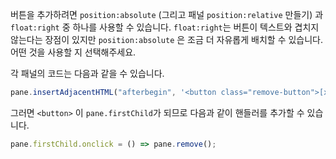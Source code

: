 
버튼을 추가하려면 `position:absolute` (그리고 패널 `position:relative` 만들기) 과 `float:right` 중 하나를 사용할 수 있습니다. `float:right`는 버튼이 텍스트와 겹치지 않는다는 장점이 있지만 `position:absolute` 은 조금 더 자유롭게 배치할 수 있습니다. 어떤 것을 사용할 지 선택해주세요.

각 패널의 코드는 다음과 같을 수 있습니다.
```js
pane.insertAdjacentHTML("afterbegin", '<button class="remove-button">[x]</button>');
```

그러면 `<button>` 이 `pane.firstChild`가 되므로 다음과 같이 핸들러를 추가할 수 있습니다.

```js
pane.firstChild.onclick = () => pane.remove();
```
